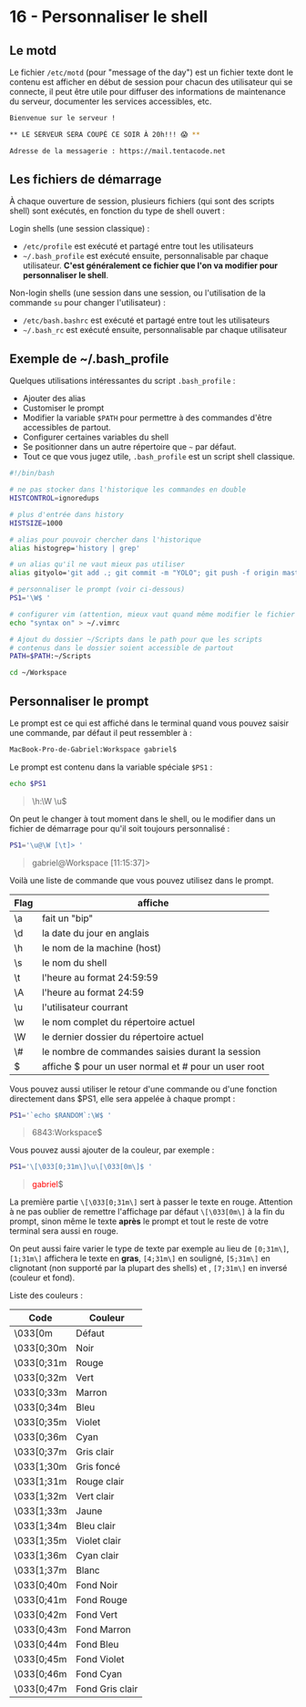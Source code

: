 # 16 - Personnaliser le shell

## Le motd

Le fichier `/etc/motd` (pour "message of the day") est un fichier texte dont le contenu est afficher en début de session pour chacun des utilisateur qui se connecte, il peut être utile pour diffuser des informations de maintenance du serveur, documenter les services accessibles, etc.

```bash
Bienvenue sur le serveur !

** LE SERVEUR SERA COUPÉ CE SOIR À 20h!!! 😱 **

Adresse de la messagerie : https://mail.tentacode.net
```

## Les fichiers de démarrage

À chaque ouverture de session, plusieurs fichiers (qui sont des scripts shell) sont exécutés, en fonction du type de shell ouvert :

Login shells (une session classique) :

* `/etc/profile` est exécuté et partagé entre tout les utilisateurs
* `~/.bash_profile` est exécuté ensuite, personnalisable par chaque utilisateur. **C'est généralement ce fichier que l'on va modifier pour personnaliser le shell**.

Non-login shells (une session dans une session, ou l'utilisation de la commande `su` pour changer l'utilisateur) :

* `/etc/bash.bashrc` est exécuté et partagé entre tout les utilisateurs
* `~/.bash_rc` est exécuté ensuite, personnalisable par chaque utilisateur

## Exemple de ~/.bash_profile

Quelques utilisations intéressantes du script `.bash_profile` :

* Ajouter des alias
* Customiser le prompt
* Modifier la variable `$PATH` pour permettre à des commandes d'être accessibles de partout.
* Configurer certaines variables du shell
* Se positionner dans un autre répertoire que `~` par défaut.
* Tout ce que vous jugez utile, `.bash_profile` est un script shell classique.

```bash
#!/bin/bash

# ne pas stocker dans l'historique les commandes en double
HISTCONTROL=ignoredups 

# plus d'entrée dans history
HISTSIZE=1000

# alias pour pouvoir chercher dans l'historique
alias histogrep='history | grep'

# un alias qu'il ne vaut mieux pas utiliser
alias gityolo='git add .; git commit -m "YOLO"; git push -f origin master'

# personnaliser le prompt (voir ci-dessous)
PS1='\W$ '

# configurer vim (attention, mieux vaut quand même modifier le fichier directement)
echo "syntax on" > ~/.vimrc

# Ajout du dossier ~/Scripts dans le path pour que les scripts
# contenus dans le dossier soient accessible de partout
PATH=$PATH:~/Scripts

cd ~/Workspace
```

## Personnaliser le prompt

Le prompt est ce qui est affiché dans le terminal quand vous pouvez saisir une commande, par défaut il peut ressembler à :

```bash
MacBook-Pro-de-Gabriel:Workspace gabriel$
```

Le prompt est contenu dans la variable spéciale `$PS1` :

```bash
echo $PS1
```
> \h:\W \u\$

On peut le changer à tout moment dans le shell, ou le modifier dans un fichier de démarrage pour qu'il soit toujours personnalisé :

```bash
PS1='\u@\W [\t]> '
```
> gabriel@Workspace [11:15:37]>

Voilà une liste de commande que vous pouvez utilisez dans le prompt.

| Flag | affiche |
| --- | --- |
| \a | fait un "bip" |
| \d | la date du jour en anglais |
| \h | le nom de la machine (host) |
| \s | le nom du shell |
| \t | l'heure au format 24:59:59 |
| \A | l'heure au format 24:59 |
| \u | l'utilisateur courrant |
| \w | le nom complet du répertoire actuel |
| \W | le dernier dossier du répertoire actuel |
| \\# | le nombre de commandes saisies durant la session |
| \$ | affiche $ pour un user normal et # pour un user root |

Vous pouvez aussi utiliser le retour d'une commande ou d'une fonction directement dans $PS1, elle sera appelée à chaque prompt :

```bash
PS1='`echo $RANDOM`:\W$ '
```
> 6843:Workspace$

Vous pouvez aussi ajouter de la couleur, par exemple :

```bash
PS1='\[\033[0;31m\]\u\[\033[0m\]$ '
```
> <span style="color: red">gabriel</span>$ 

La première partie `\[\033[0;31m\]` sert à passer le texte en rouge. Attention à ne pas oublier de remettre l'affichage par défaut `\[\033[0m\]` à la fin du prompt, sinon même le texte **après** le prompt et tout le reste de votre terminal sera aussi en rouge.

On peut aussi faire varier le type de texte par exemple au lieu de `[0;31m\]`, `[1;31m\]` affichera le texte en **gras**, `[4;31m\]` en souligné, `[5;31m\]` en clignotant (non supporté par la plupart des shells) et , `[7;31m\]` en inversé (couleur et fond).

Liste des couleurs :

| Code | Couleur |
| --- | --- |
| \033[0m | Défaut |
| \033[0;30m | Noir |
| \033[0;31m | Rouge |
| \033[0;32m | Vert |
| \033[0;33m | Marron |
| \033[0;34m | Bleu |
| \033[0;35m | Violet |
| \033[0;36m | Cyan |
| \033[0;37m | Gris clair |
| \033[1;30m | Gris foncé |
| \033[1;31m | Rouge clair |
| \033[1;32m | Vert clair |
| \033[1;33m | Jaune |
| \033[1;34m | Bleu clair |
| \033[1;35m | Violet clair |
| \033[1;36m | Cyan clair |
| \033[1;37m | Blanc |
| \033[0;40m | Fond Noir |
| \033[0;41m | Fond Rouge |
| \033[0;42m | Fond Vert |
| \033[0;43m | Fond Marron |
| \033[0;44m | Fond Bleu |
| \033[0;45m | Fond Violet |
| \033[0;46m | Fond Cyan |
| \033[0;47m | Fond Gris clair |